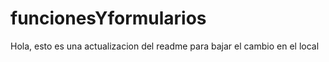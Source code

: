 # funcionesYformularios
Hola, esto es una actualizacion del readme para bajar el cambio en el local
